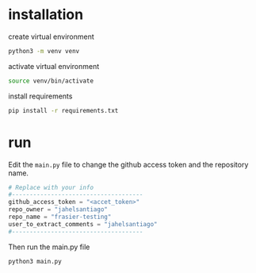 # installation 
create virtual environment
```bash
python3 -m venv venv
```
activate virtual environment
```bash
source venv/bin/activate
```
install requirements
```bash
pip install -r requirements.txt
```

# run
Edit the `main.py` file to change the github access token and the repository name.
```python
# Replace with your info
#-------------------------------------
github_access_token = "<accet_token>"
repo_owner = "jahelsantiago"
repo_name = "frasier-testing"
user_to_extract_comments = "jahelsantiago"
#-------------------------------------
```


Then run the main.py file
```bash
python3 main.py
```

